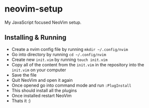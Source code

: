 # neovim-setup
My JavaScript focused NeoVim setup.

## Installing & Running
- Create a nvim config file by running ```mkdir ~/.config/nvim```
- Go into directory by running ```cd ~/.config/nvim```
- Create new ```init.vim``` by running ```touch init.vim```
- Copy all of the content from the ```init.vim``` in the repository into the ```init.vim``` on your computer
- Save the file
- Quit NeoVim and open it again
- Once opened go into command mode and run ```:PlugInstall```
- This should install all the plugins
- Once installed restart NeoVim
- Thats it :)
